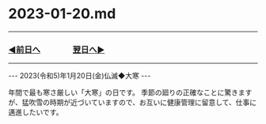 # 2023-01-20.md

---
### [◀️前日へ](https://github.com/yuasys/chatty-journal/blob/main/2023/01/2023-01-19.md)&emsp;&emsp;&emsp;&emsp;[翌日へ▶️](https://github.com/yuasys/chatty-journal/blob/main/2023/01/2023-01-21.md)

---

--- 2023(令和5)年1月20日(金)仏滅◆大寒 ---

年間で最も寒さ厳しい「大寒」の日です。
季節の廻りの正確なことに驚きますが、猛吹雪の時期が近づいていますので、お互いに健康管理に留意して、仕事に邁進したいです。
